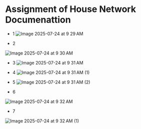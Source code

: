 # Assignment of House Network Documenattion

* 1
![Image 2025-07-24 at 9 29 AM](https://github.com/user-attachments/assets/5f995c90-fbd9-4f24-bc82-29b4d1167d84)

* 2

![Image 2025-07-24 at 9 30 AM](https://github.com/user-attachments/assets/8d76f3ae-c340-47fb-8f81-77d431b81584)

* 3
![Image 2025-07-24 at 9 31 AM](https://github.com/user-attachments/assets/be1cb44f-f80b-4503-a312-ea57f08c3660)

* 4
![Image 2025-07-24 at 9 31 AM (1)](https://github.com/user-attachments/assets/ce6d8515-3a35-49ba-b286-7ccf94db2376)

* 5
![Image 2025-07-24 at 9 31 AM (2)](https://github.com/user-attachments/assets/e3963976-2b57-4888-9e86-c89d0dcc43a4)

* 6

![Image 2025-07-24 at 9 32 AM](https://github.com/user-attachments/assets/6a2a4d9f-ffd0-4aa9-b02c-9b3d3169ae21)

* 7

![Image 2025-07-24 at 9 32 AM (1)](https://github.com/user-attachments/assets/b60d4f4e-4687-45ba-9fdd-a3e822b3ebc7)
